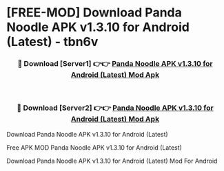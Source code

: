 # [FREE-MOD] Download Panda Noodle APK v1.3.10 for Android (Latest) - tbn6v


<div align="center">
<h3>🔴 Download [Server1] 👉👉 <a href="https://apk-comot.site?title=Panda_Noodle_APK_v1.3.10_for_Android_(Latest)">Panda Noodle APK v1.3.10 for Android (Latest) Mod Apk</a></h3><br>

<h3>🔴 Download [Server2] 👉👉 <a href="https://apk-comot.site?title=Panda_Noodle_APK_v1.3.10_for_Android_(Latest)">Panda Noodle APK v1.3.10 for Android (Latest) Mod Apk</a></h3>
</div>



Download Panda Noodle APK v1.3.10 for Android (Latest) 

Free APK MOD Panda Noodle APK v1.3.10 for Android (Latest) 

Download Panda Noodle APK v1.3.10 for Android (Latest) Mod For Android
